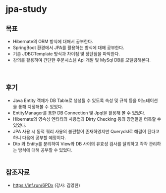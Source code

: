 # jpa-study

## 목표
- Hibernate의 ORM 방식에 대해서 공부한다.<br>
- SpringBoot 환경에서 JPA를 활용하는 방식에 대해 공부한다.<br>
- 기존 JDBCTemplate 방식과 차이점 및 장단점을 파악한다.<br>
- 강의를 활용하여 간단한 주문시스템 Api 개발 및 MySql DB를 모델링해본다.
<br><br><br>
## 후기
- Java Entity 객체가 DB Table로 생성될 수 있도록 속성 및 규칙 등을 어노테이션을 통해 지정해볼 수 있었다.
- EntityManager를 통한 DB Connection 및 Jpql을 활용해 볼 수 있었다.
- Hibernate의 영속성 엔티티의 사용법과 Dirty Checking 등의 장점들을 터득할 수 있었다.
- JPA 사용 시 동적 쿼리 사용의 불편함이 존재하였지만 Querydsl로 해결이 된다고 하니 다음에 공부할 예정이다.
- Dto 와 Entity를 분리하여 View와 DB 사이의 유효성 검사를 달리하고 각각 관리하는 방식에 대해 공부할 수 있었다.
<br><br>

## 참조자료
- https://inf.run/6PDx (강사: 김영한)
